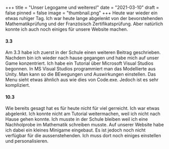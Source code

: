 +++
title = "Unser Legogame und weiteres!"
date = "2021-03-10"
draft = false
pinned = false
image = "thumbnail.png"
+++
Heute war wieder ein etwas ruhiger Tag. Ich war heute lange abgelenkt von der bevorstehenden Mathematikprüfung und der Französisch Zertifikatsprüfung. Aber natürlich konnte ich auch noch einiges für unsere Website machen. 

#### 3.3

Am 3.3 habe ich zuerst in der Schule einen weiteren Beitrag geschrieben. Nachdem bin ich wieder nach hause gegangen und habe mich auf unser Game konzentriert. Ich habe ein Tutorial über Microsoft Visual Studios begonnen. In MS Visual Studios programmiert man das Modellierte aus Unity. Man kann so die BEwegungen und Auswirkungen einstellen. Das Menu sieht etwas ähnlich aus wie dies von Code.exe. Jedoch ist es sehr kompliziert.

#### 10.3

Wie bereits gesagt hat es für heute nicht für viel gerreicht. Ich war etwas abgelenkt. Ich konnte nicht am Tutorial weitermachen, weil ich nicht nach Hause gehen konnte. Ich musste in der Schule bleiben weil ich eine Nachholprobe im Mathematik schreiben musste. Auf unserer Website habe ich dabei ein kleines Minigame eingebaut. Es ist jedoch noch nicht verfügbar für die aussenstehenden. Ich muss dort noch einiges einstellen und personalisieren.